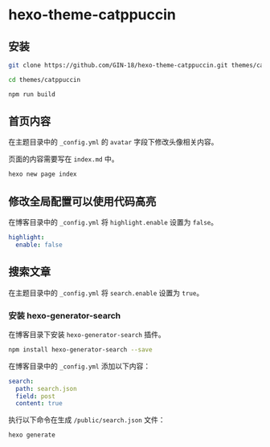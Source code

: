 # hexo-theme-catppuccin

## 安装

```sh
git clone https://github.com/GIN-18/hexo-theme-catppuccin.git themes/catppuccin

cd themes/catppuccin

npm run build
```

## 首页内容

在主题目录中的 `_config.yml` 的 `avatar` 字段下修改头像相关内容。

页面的内容需要写在 `index.md` 中。

```sh
hexo new page index
```

## 修改全局配置可以使用代码高亮

在博客目录中的 `_config.yml` 将 `highlight.enable` 设置为 `false`。

```yaml
highlight:
  enable: false
```

## 搜索文章

在主题目录中的 `_config.yml` 将 `search.enable` 设置为 `true`。

### 安装 hexo-generator-search

在博客目录下安装 `hexo-generator-search` 插件。

```sh
npm install hexo-generator-search --save
```

在博客目录中的 `_config.yml` 添加以下内容：

```yaml
search:
  path: search.json
  field: post
  content: true
```

执行以下命令在生成 `/public/search.json` 文件：

```sh
hexo generate
```
